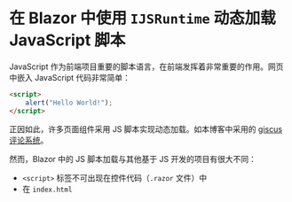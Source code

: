 ﻿# 在 Blazor 中使用 `IJSRuntime` 动态加载 JavaScript 脚本

JavaScript 作为前端项目重要的脚本语言，在前端发挥着非常重要的作用。网页中嵌入 JavaScript 代码非常简单：

```html
<script>
    alert("Hello World!");
</script>
```

正因如此，许多页面组件采用 JS 脚本实现动态加载。如本博客中采用的 [giscus 评论系统](https://giscus.app)。

然而，Blazor 中的 JS 脚本加载与其他基于 JS 开发的项目有很大不同：

- `<script>` 标签不可出现在控件代码（`.razor` 文件）中
- 在 `index.html` 
